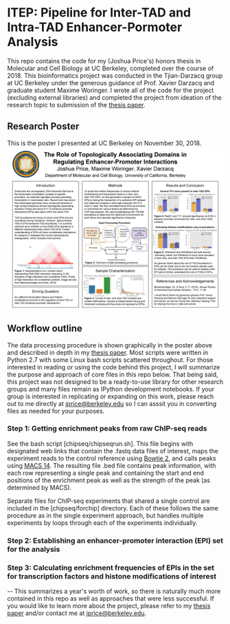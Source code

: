 # ITEP: Pipeline for Inter-TAD and Intra-TAD Enhancer-Pormoter Analysis
This repo contains the code for my (Joshua Price's) honors thesis in Molecular and Cell Biology at UC Berkeley, completed over the course of 2018. This bioinformatics project was conducted in the Tjian-Darzacq group at UC Berkeley under the generous guidance of Prof. Xavier Darzacq and graduate student Maxime Woringer. I wrote all of the code for the project (excluding external libraries) and completed the project from ideation of the research topic to submission of the [thesis paper](thesis.pdf).

## Research Poster
This is the poster I presented at UC Berkeley on November 30, 2018.
![Alt text](poster.jpg?raw=true "ITEP Poster")

## Workflow outline
The data processing procedure is shown graphically in the poster above and described in depth in my [thesis paper](thesis.pdf). Most scripts were written in Python 2.7 with some Linux bash scripts scattered  throughout. For those interested in reading or using the code behind this project, I will summarize the purpose and approach of core files in this repo below. That being said, this project was not designed to be a ready-to-use library for other research groups and many files remain as IPython development notebooks. If your group is interested in replicating or expanding on this work, please reach out to me directly at jprice@berkeley.edu so I can asssit you in converting files as needed for your purposes.

### Step 1: Getting enrichment peaks from raw ChIP-seq reads
See the bash script [chipseq/chipseqrun.sh]. This file begins with designated web links that contain the .fastq data files of interest, maps the experiment reads to the control reference using [Bowtie 2](http://bowtie-bio.sourceforge.net/bowtie2/index.shtml), and calls peaks using [MACS 14](http://liulab.dfci.harvard.edu/MACS/00README.html). The resulting file .bed file contains peak information, with each row representing a single peak and containing the start and end positions of the enrichment peak as well as the strength of the peak (as determined by MACS). 

Separate files for ChIP-seq experiments that shared a single control are included in the [chipseq/forchip] directory. Each of these follows the same procedure as in the single experiment approach, but handles multiple experiments by loops through each of the experiments individually.

### Step 2: Establishing an enhancer-promoter interaction (EPI) set for the analysis

### Step 3: Calculating enrichment frequencies of EPIs in the set for transcription factors and histone modifications of interest

--
This summarizes a year's worth of work, so there is naturally much more contained in this repo as well as approaches that were less successful. If you would like to learn more about the project, please refer to my [thesis paper](thesis.pdf) and/or contact me at jprice@berkeley.edu.
